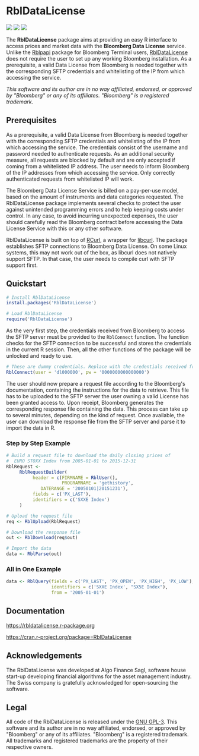 # RblDataLicense

![](https://www.r-pkg.org/badges/version/RblDataLicense) ![](https://www.r-pkg.org/badges/last-release/RblDataLicense) ![](https://cranlogs.r-pkg.org/badges/grand-total/RblDataLicense)



The __RblDataLicense__ package aims at providing an easy R interface to access prices and market data with the __Bloomberg Data License__ service. Unlike the [Rblpapi](https://cran.r-project.org/package=Rblpapi) package for Bloomberg Terminal users, [RblDataLicense](https://cran.r-project.org/package=RblDataLicense) does not require the user to set up any working Bloomberg installation. As a prerequisite, a valid Data License from Bloomberg is needed together with the corresponding SFTP credentials and whitelisting of the IP from which accessing the service.

_This software and its author are in no way affiliated, endorsed, or approved by "Bloomberg" or any of its affiliates. "Bloomberg" is a registered trademark._



## Prerequisites

As a prerequisite, a valid Data License from Bloomberg is needed together with the corresponding SFTP credentials and whitelisting of the IP from which accessing the service. The credentials consist of the username and password needed to authenticate requests. As an additional security measure, all requests are blocked by default and are only accepted if coming from a whitelisted IP address. The user needs to inform Bloomberg of the IP addresses from which accessing the service. Only correctly authenticated requests from whitelisted IP will work. 

The Bloomberg Data License Service is billed on a pay-per-use model, based on the amount of instruments and data categories requested. The RblDataLicense package implements several checks to protect the user against unintended programming errors and to help keeping costs under control. In any case, to avoid incurring unexpected expenses, the user should carefully read the Bloomberg contract before accessing the Data License Service with this or any other software.

RblDataLicense is built on top of [RCurl](https://cran.r-project.org/package=RCurl), a wrapper for [libcurl](https://curl.haxx.se/libcurl/). The package establishes SFTP connections to Bloomberg Data License. On some Linux systems, this may not work out of the box, as libcurl does not natively support SFTP. In that case, the user needs to compile curl with SFTP support first. 



## Quickstart

```R
# Install RblDataLicense
install.packages('RblDataLicense')

# Load RblDataLicense
require('RblDataLicense')
```

As the very first step, the credentials received from Bloomberg to access the SFTP server must be provided to the `RblConnect` function. The function checks for the SFTP connection to be successful and stores the credentials in the current R session. Then, all the other functions of the package will be unlocked and ready to use.

```R
# These are dummy credentials. Replace with the credentials received from Bloomberg
RblConnect(user = 'dl000000', pw = '0000000000000000') 
```

The user should now prepare a request file according to the Bloomberg's documentation, containing the instructions for the data to retrieve. This file has to be uploaded to the SFTP server the user owning a valid License has been granted access to. Upon receipt, Bloomberg generates the corresponding response file containing the data. This process can take up to several minutes, depending on the kind of request. Once available, the user can download the response file from the SFTP server and parse it to import the data in R.

### Step by Step Example

```R
# Build a request file to download the daily closing prices of
#  EURO STOXX Index from 2005-01-01 to 2015-12-31
RblRequest <- 
     RblRequestBuilder(
          header = c(FIRMNAME = RblUser(),
                     PROGRAMNAME = 'gethistory',
		     DATERANGE = '20050101|20151231'),
          fields = c('PX_LAST'),
          identifiers = c('SXXE Index')
     )

# Upload the request file
req <- RblUpload(RblRequest)

# Download the response file
out <- RblDownload(req$out)

# Import the data
data <- RblParse(out)
```

### All in One Example

```R
data <- RblQuery(fields = c('PX_LAST', 'PX_OPEN', 'PX_HIGH', 'PX_LOW'), 
                 identifiers = c('SXXE Index', "SX5E Index"), 
                 from = '2005-01-01')
```

## Documentation

https://rbldatalicense.r-package.org

https://cran.r-project.org/package=RblDataLicense


## Acknowledgements

The RblDataLicense was developed at Algo Finance Sagl, software house start-up developing financial algorithms for the asset management industry. The Swiss company is gratefully acknowledged for open-sourcing the software.



## Legal

All code of the RblDataLicense is released under the [GNU GPL-3](https://cran.r-project.org/web/licenses/GPL-3). This software and its author are in no way affiliated, endorsed, or approved by "Bloomberg" or any of its affiliates. "Bloomberg" is a registered trademark. All trademarks and registered trademarks are the property of their respective owners.

